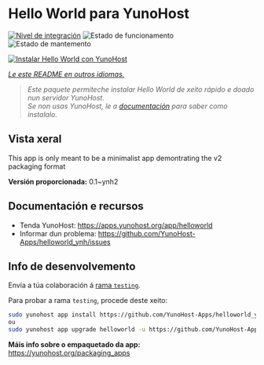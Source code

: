 <!--
NOTA: Este README foi creado automáticamente por <https://github.com/YunoHost/apps/tree/master/tools/readme_generator>
NON debe editarse manualmente.
-->

# Hello World para YunoHost

[![Nivel de integración](https://dash.yunohost.org/integration/helloworld.svg)](https://ci-apps.yunohost.org/ci/apps/helloworld/) ![Estado de funcionamento](https://ci-apps.yunohost.org/ci/badges/helloworld.status.svg) ![Estado de mantemento](https://ci-apps.yunohost.org/ci/badges/helloworld.maintain.svg)

[![Instalar Hello World con YunoHost](https://install-app.yunohost.org/install-with-yunohost.svg)](https://install-app.yunohost.org/?app=helloworld)

*[Le este README en outros idiomas.](./ALL_README.md)*

> *Este paquete permíteche instalar Hello World de xeito rápido e doado nun servidor YunoHost.*  
> *Se non usas YunoHost, le a [documentación](https://yunohost.org/install) para saber como instalalo.*

## Vista xeral

This app is only meant to be a minimalist app demontrating the v2 packaging format


**Versión proporcionada:** 0.1~ynh2
## Documentación e recursos

- Tenda YunoHost: <https://apps.yunohost.org/app/helloworld>
- Informar dun problema: <https://github.com/YunoHost-Apps/helloworld_ynh/issues>

## Info de desenvolvemento

Envía a túa colaboración á [rama `testing`](https://github.com/YunoHost-Apps/helloworld_ynh/tree/testing).

Para probar a rama `testing`, procede deste xeito:

```bash
sudo yunohost app install https://github.com/YunoHost-Apps/helloworld_ynh/tree/testing --debug
ou
sudo yunohost app upgrade helloworld -u https://github.com/YunoHost-Apps/helloworld_ynh/tree/testing --debug
```

**Máis info sobre o empaquetado da app:** <https://yunohost.org/packaging_apps>
